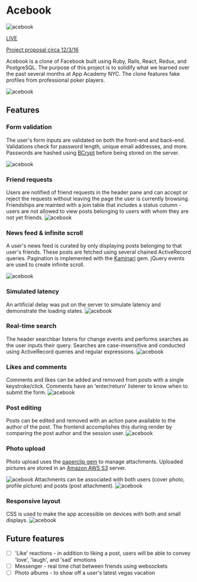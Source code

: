 # Acebook

![acebook](/docs/demo-pics/logo.png "acebook")

[LIVE](https://spbk.herokuapp.com/)

[Project proposal circa 12/3/16](docs/README.md)

Acebook is a clone of Facebook built using Ruby, Rails, React, Redux, and PostgreSQL.
The purpose of this project is to solidify what we learned over the past several months at
App Academy NYC. The clone features fake profiles from professional poker players.

![acebook](/docs/demo-pics/login.png)

## Features

### Form validation
The user's form inputs are validated on both the front-end and back-end. Validations check for password length, unique email addresses, and more. Passwords are hashed using [BCrypt](https://en.wikipedia.org/wiki/Bcrypt) before being stored on the server.

![acebook](/docs/demo-pics/auth-error.gif)

### Friend requests
Users are notified of friend requests in the header pane and can accept or reject the requests without leaving the page the user is currently browsing. Friendships are mainted with a join table that includes a status column - users are not allowed to view posts belonging to users with whom they are not yet friends.
![acebook](/docs/demo-pics/friend-accept.gif)

### News feed & infinite scroll
A user's news feed is curated by only displaying posts belonging to that user's friends. These posts are fetched using several chained ActiveRecord queries.
Pagination is implemented with the [Kaminari](https://github.com/amatsuda/kaminari) gem. jQuery events are used to create infinite scroll.

![acebook](/docs/demo-pics/infinite-scroll.gif)

### Simulated latency
An artificial delay was put on the server to simulate latency and demonstrate the loading states.
![acebook](/docs/demo-pics/guest-login.gif)

### Real-time search
The header searchbar listens for change events and performs searches as the user inputs their query. Searches are case-insensitive and conducted using ActiveRecord queries and regular expressions.
![acebook](/docs/demo-pics/rts.gif)

### Likes and comments
Comments and likes can be added and removed from posts with a single keystroke/click. Comments have an 'enter/return' listener to know when to submit the form.
![acebook](/docs/demo-pics/like-comment.gif)

### Post editing
Posts can be edited and removed with an action pane available to the author of the post. The frontend accomplishes this during render by comparing the post author and the session user.
![acebook](/docs/demo-pics/post-edit.gif)

### Photo upload
Photo upload uses the [paperclip gem](https://github.com/thoughtbot/paperclip) to manage attachments. Uploaded pictures are stored in an [Amazon AWS S3](https://aws.amazon.com/) server.

![acebook](/docs/demo-pics/post-photo-upload.gif)
Attachments can be associated with both users (cover photo, profile picture) and posts (post attachment).
![acebook](/docs/demo-pics/profile-pic-update.gif)

### Responsive layout
CSS is used to make the app accessible on devices with both and small displays.
![acebook](/docs/demo-pics/responsive-size.gif)

## Future features
- [ ] 'Like' reactions - in addition to liking a post, users will be able to convey 'love', 'laugh', and 'sad' emotions
- [ ] Messenger - real time chat between friends using websockets
- [ ] Photo albums - to show off a user's latest vegas vacation
